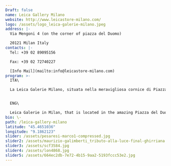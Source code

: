 ```yaml
---
Draft: false
name: Leica Gallery Milano
website: http://www.leicastore-milano.com/
logo: /assets/logo_leica-galerie-milano.jpeg
address: |-
  Via Mengoni 4 (on the corner of piazza del Duomo)

  20121 Milan Italy
contacts: |-
  Tel: +39 02 89095156

  Fax: +39 02 72740227

  [Info Mail](mailto:info@leicastore-milano.com)
program: >-
  ITA\

  La Leica Galerie Milano, situata nella meravigliosa cornice di Piazza del Duomo, è il luogo ideale dove vivere la propria passione per la fotografia. Nella galleria sono esposte, con cadenza mensile o bimestrale, mostre fotografiche dei più grandi fotografi del passato e del presente, e si tengono regolarmente lezioni, dibattiti, e incontri con i più significativi professionisti del settore. In più, il bookshop vi offrirà una straordinaria selezione dei più bei libri fotografici di autori italiani e internazionali.


  ENG\

  Leica Galerie in Milan, that is located in the amazing Piazza del Duomo, is the ideal place to live the photography passion. Different exhibitions of important photographers of the past and present days are organized inside the gallery each month or every two months. There is also the possibility to participate to lessons, debates and meetings with the most relevant experts of the sector. Moreover, the bookshop will offer you an amazing selection of the most beautiful books of italian and international photographers about their photographic experience.
bio: \-
path: /leica-gallery-milano
latitude: "45.4651036"
longitude: "9.1862123"
slider: /assets/pesaresi-marco1-compressed.jpg
slider2: /assets/maurizio-galimberti_tributo-alla-luce-final-ghirriana.jpg
slider3: /assets/scf3584.jpg
slider4: /assets/lon4868.jpg
slider5: /assets/664ec2db-7e72-4b15-9aa2-5193fccc53e2.jpg
---
```

